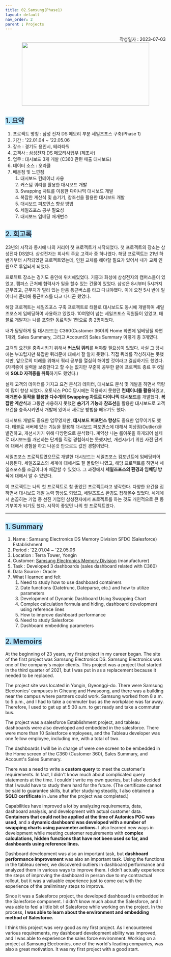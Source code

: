 ```yaml
---
title: 02.Samsung(Phase1)
layout: default
nav_order: 2
parent : Projects
---
```

<div style="text-align: right;">
작성일자 : 2023-07-03
</div>

<style>
  .image-container {
    display: flex;
    justify-content: center;
    align-items: center;
  }
</style>

<div class="image-container">
  <img src="https://mms.businesswire.com/media/20230126005482/en/1605352/22/Samsung_Logo_Wordmark_2022.jpg" width="400" height="200">
</div>

## <span style="color:#2d3748; background-color:#b3e5fc">1. 요약</span>
1. 프로젝트 명칭 : 삼성 전자 DS 메모리 부분 세일즈포스 구축(Phase 1)
2. 기간 : '22.01.04 ~ '22.05.06
3. 장소 : 경기도 용인시, 테라타워
4. 고객사 : <a href="hhttps://semiconductor.samsung.com/kr/" target="_blank">삼성전자 DS 메모리사업부</a> (제조사)
5. 업무 : 대시보드 3개 개발 (C360 관련 매출 대시보드)
6. 데이터 소스 : 오라클
7. 배운점 및 느낀점<br>
   1. 대시보드 컨테이너 사용
   2. 커스텀 쿼리를 활용한 대시보드 개발
   3. Swapping 차트를 이용한 다이나믹 대시보드 개발
   4. 복잡한 계산식 및 숨기기, 참조선을 활용한 대시보드 개발
   5. 대시보드 퍼포먼스 향상 방법
   6. 세일즈포스 공부 필요성
   7. 대시보드 임베딩 매개변수

## <span style="color:#2d3748; background-color:#b3e5fc">2. 회고록</span>
23년의 시작과 동시에 나의 커리어 첫 프로젝트가 시작되었다. 첫 프로젝트의 장소는 삼성전자 DS였다. 삼성전자는 회사의 주요 고객사 중 하나였다. 해당 프로젝트는 21년 하반기부터 시작되었던 프로젝트였는데, 인원 교체를 해야할 필요가 있어서 내가 교체 인원으로 투입되게 되었다.

프로젝트 장소는 경기도 용인에 위치해있었다. 기흥과 화성에 삼성전자의 캠퍼스들이 있었고, 캠퍼스 근처에 협력사가 일을 할수 있는 건물이 있었다.
삼성은 8시부터 5시까지 근무였고, 근무지가 멀리 있는 만큼 통근버스를 타고 다녀야했다. 이에 오전 5시 반에 일어나서 준비해 통근버스를 타고 다니곤 했었다.

해당 프로젝트는 세일즈포스 구축 프로젝트로 태블로 대시보드도 동시에 개발하여 세일즈포스에 임베딩하여 사용하고 있었다. 10여명이 넘는 세일즈포스 직원들이 있었고, 태블로 개발자는 나를 포함한 동료직원 1명으로 총 2명이었다.

내가 담당하게 될 대시보드는 C360(Customer 360)의 Home 화면에 임베딩될 화면 1개와, Sales Summary, 그리고 Account의 Sales Summary 이렇게 총 3개였다.

고객의 요건을 충족시키기 위해서 **커스텀 쿼리**를 써야할 필요성이 있었다. 사실 그 당시에는 부끄럽지만 복잡한 쿼리문에 대해서 잘 알지 못했다. 직접 쿼리를 작성하지는 못했지만, 앞으로의 미래를 위해서 쿼리 공부를 열심히 해야할 것이라고 결심하기도 했었다. (자격증이 실력을 보증한다고 할 수는 없지만 꾸준히 공부한 끝에 프로젝트 종료 후 6월에 **SQLD 자격증을 취득**하기도 했었다.)

실제 고객의 데이터를 가지고 요건 분석과 데이터, 대시보드 분석 및 개발을 하면서 역량이 많이 향상 되었다. 오토닉스 POC 당시에는 적용하지 못했던 **컨테이너를 활용**하였고, **매개변수 동작을 활용한 다수개의 Swapping 차트로 다이나믹 대시보드**를 개발했다. **복잡한 계산식**과 그동안 사용하지 못했던 **숨기기 기능**과 **참조선**을 활용한 대시보드로 고객 요건을 충족시키면서 개발에 있어서 새로운 방법을 배우기도 했다.

대시보드 개발도 중요한 업무였지만, **대시보드 퍼포먼스 향상**도 중요한 업무이기도 했다. 태블로 서버에 있는 기능을 활용해 대시보드 퍼포먼스에 대해서 이상점(Outlier)을 발견하고, 개선시키기 위해 다방면으로 분석했다. 계약상 나는 롤아웃을 하게되어 실제로 대시보드를 개선하는 단계를 직접 경험하지는 못했지만, 개선시키기 위한 사전 단계에 대해서 경험을 하고 나온것 만으로도 값진 경험이었다.

세일즈포스 프로젝트였으므로 개발한 대시보드는 세일즈포스 컴포넌트에 임베딩되어 사용된다. 세일즈포스의 세계에 대해서도 잘 몰랐던 나였고, 해당 프로젝트를 하면서 세일즈포스를 조금이나마 체감할 수 있었다. 그 과정에서 **세일즈포스의 환경과 임베딩 방식**에 대해서 알 수 있었다.

이 프로젝트는 나의 첫 프로젝트로 참 좋았던 프로젝트라고 생각한다. 다양한 요건을 접하면서 대시보드 개발 능력 향상도 되었고, 세일즈포스 환경도 접해볼수 있었다. 세계에서 손꼽히는 기업 중 선진 기업인 삼성전자에서 프로젝트를 하는 것도 개인적으로 큰 동기부여가 되기도 했다. 시작이 좋았던 나의 첫 프로젝트였다.

---
## <span style="color:#2d3748; background-color:#b3e5fc">1. Summary</span>

1. Name : Samsung Electronics DS Memory Division SFDC (Salesforce) Establishment
2. Period : '22.01.04 ~ '22.05.06
3. Location : Terra Tower, Yongin
4. Customer: <a href="https://semiconductor.samsung.com/" target="_blank">Samsung Electronics Memory Division</a> (manufacturer)
5. Task : Developed 3 dashboards (sales dashboard related with C360)
6. Data Source : Oracle
7. What I learned and felt<br>
   1. Need to study how to use dashboard containers<br>
   2. Date functions (Datetrunc, Dateparse, etc.) and how to utilize parameters
   3. Development of Dynamic Dashboard Using Swapping Chart
   4. Complex calculation formula and hiding, dashboard development using reference lines
   5. How to improve dashboard performance
   6. Need to study Salesforce
   7. Dashboard embedding parameters

## <span style="color:#2d3748; background-color:#b3e5fc">2. Memoirs</span>
At the beginning of 23 years, my first project in my career began. The site of the first project was Samsung Electronics DS. Samsung Electronics was one of the company's major clients. This project was a project that started in the third quarter of 2021, but I was put in as a replacement because it needed to be replaced.

The project site was located in Yongin, Gyeonggi-do. There were Samsung Electronics' campuses in Giheung and Hwaseong, and there was a building near the campus where partners could work. Samsung worked from 8 a.m. to 5 p.m., and I had to take a commuter bus as the workplace was far away. Therefore, I used to get up at 5:30 a.m. to get ready and take a commuter bus.

The project was a salesforce Establishment project, and tableau dashboards were also developed and embedded in the salesforce. There were more than 10 Salesforce employees, and the Tableau developer was one fellow employee, including me, with a total of two.

The dashboards I will be in charge of were one screen to be embedded in the Home screen of the C360 (Customer 360), Sales Summary, and Account's Sales Summary.

There was a need to write a **custom query** to meet the customer's requirements. In fact, I didn't know much about complicated query statements at the time. I couldn't write my own queries, but I also decided that I would have to study them hard for the future. (The certificate cannot be said to guarantee skills, but after studying steadily, I also obtained a **SQLD certificate** in June after the project was completed.)

Capabilities have improved a lot by analyzing requirements, data, dashboard analysis, and development with actual customer data. **Containers that could not be applied at the time of Autonics POC was used**, and a **dynamic dashboard was developed with a number of swapping charts using parameter actions.** I also learned new ways in development while meeting customer requirements with **complex calculations, hidden functions that have not been used so far, and dashboards using reference lines.**

Dashboard development was also an important task, but **dashboard performance improvement** was also an important task. Using the functions in the tableau server, we discovered outliers in dashboard performance and analyzed them in various ways to improve them. I didn't actually experience the steps of improving the dashboard in person due to my contractual rollout, but it was a valuable experience just to come out with the experience of the preliminary steps to improve.

Since it was a Salesforce project, the developed dashboard is embedded in the Salesforce component. I didn't know much about the Salesforce, and I was able to feel a little bit of Salesforce while working on the project. In the process, **I was able to learn about the environment and embedding method of Salesforce.**

I think this project was very good as my first project. As I encountered various requirements, my dashboard development ability was improved, and I was able to experience the sales force environment. Working on a project at Samsung Electronics, one of the world's leading companies, was also a great motivation. It was my first project with a good start.
